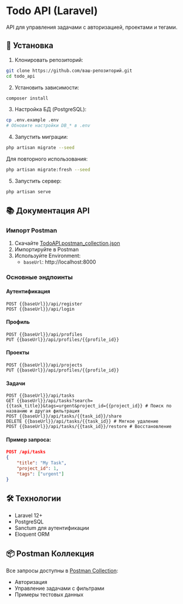 # Todo API (Laravel)

API для управления задачами с авторизацией, проектами и тегами.

## 🚀 Установка

1. Клонировать репозиторий:
```bash
git clone https://github.com/ваш-репозиторий.git
cd todo_api
```

2. Установить зависимости:
```bash
composer install
```

3. Настройка БД (PostgreSQL):
```bash
cp .env.example .env
# Обновите настройки DB_* в .env
```

4. Запустить миграции:
```bash
php artisan migrate --seed 
```

Для повторного использования:
```bash
php artisan migrate:fresh --seed 
```

5. Запустить сервер:
```bash
php artisan serve
```

## 📚 Документация API

### Импорт Postman
1. Скачайте [TodoAPI.postman_collection.json](ссылка_на_файл)
2. Импортируйте в Postman
3. Используйте Environment:
   - `baseUrl`: http://localhost:8000

### Основные эндпоинты

#### Аутентификация
```http
POST {{baseUrl}}/api/register
POST {{baseUrl}}/api/login
```

#### Профиль
```http
POST {{baseUrl}}/api/profiles
PUT {{baseUrl}}/api/profiles/{{profile_id}}
```

#### Проекты
```http
POST {{baseUrl}}/api/projects
PUT {{baseUrl}}/api/profiles/{{profile_id}}
```

#### Задачи
```http
POST {{baseUrl}}/api/tasks
GET {{baseUrl}}/api/tasks?search={{task_title}}&tags=urgent&project_id={{project_id}} # Поиск по названию и другая фильтрация
POST {{baseUrl}}/api/tasks/{{task_id}}/share
DELETE {{baseUrl}}/api/tasks/{{task_id}} # Мягкое удаление
POST {{baseUrl}}/api/tasks/{{task_id}}/restore # Восстановление
```

#### Пример запроса:
```json
POST /api/tasks
{
    "title": "My Task",
    "project_id": 1,
    "tags": ["urgent"]
}
```

## 🛠 Технологии
- Laravel 12+
- PostgreSQL
- Sanctum для аутентификации
- Eloquent ORM

## 📦 Postman Коллекция
Все запросы доступны в [Postman Collection](./TodoAPI.postman_collection.json):
- Авторизация
- Управление задачами с фильтрами
- Примеры тестовых данных
